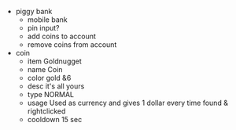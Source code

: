 * piggy bank
    * mobile bank
    * pin input?
    * add coins to account
    * remove coins from account
* coin
    * item Goldnugget
    * name Coin
    * color gold &6
    * desc it's all yours
    * type NORMAL
    * usage Used as currency and gives 1 dollar every time found & rightclicked
    * cooldown 15 sec